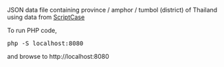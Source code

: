 <p>JSON data file containing province / amphor / tumbol (district) of Thailand using data from
<a href="http://devscriptcase.blogspot.com/2014/07/mysql-2-thailand-provinces-amphures.html">ScriptCase</a>
</p>
<p>
To run PHP code,
<pre>
php -S localhost:8080
</pre>
and browse to http://localhost:8080
</p>
